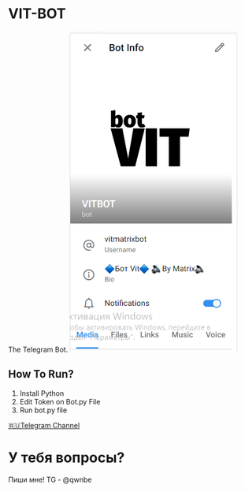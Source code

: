 # VIT-BOT
The Telegram Bot.
![alt text](https://github.com/MatveyGameRus/VIT-BOT/blob/main/Desktop%20Screenshot%202024.01.30%20-%2015.10.20.38.png?raw=true)





<h2>How To Run?</h2>

1. Install Python
2. Edit Token on Bot.py File
3. Run bot.py file

<a href="https://t.me/vitclosed">🇷🇺Telegram Channel</a>

<h1>У тебя вопросы?</h1>
Пиши мне! TG - @qwnbe
    


